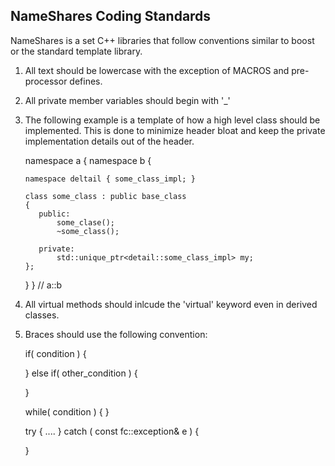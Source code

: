 NameShares Coding Standards
--------------------------

NameShares is a set C++ libraries that follow conventions similar to boost or the standard template library.

  1) All text should be lowercase with the exception of MACROS and pre-processor defines.

  2) All private member variables should begin with '_'

  3) The following example is a template of how a high level class should be implemented.  This is done to
     minimize header bloat and keep the private implementation details out of the header.

      namespace a { namespace b { 

         namespace deltail { some_class_impl; }

         class some_class : public base_class
         {
            public:
                some_clase();
                ~some_class();

            private:
                std::unique_ptr<detail::some_class_impl> my;
         };

      } } // a::b

   4) All virtual methods should inlcude the 'virtual' keyword even in derived classes.

   5) Braces should use the following convention:

      if( condition )
      {

      } else if( other_condition ) {
      
      }

      while( condition )
      {
      }

      try {
        ....
      } 
      catch ( const fc::exception& e )
      {

      }

   
